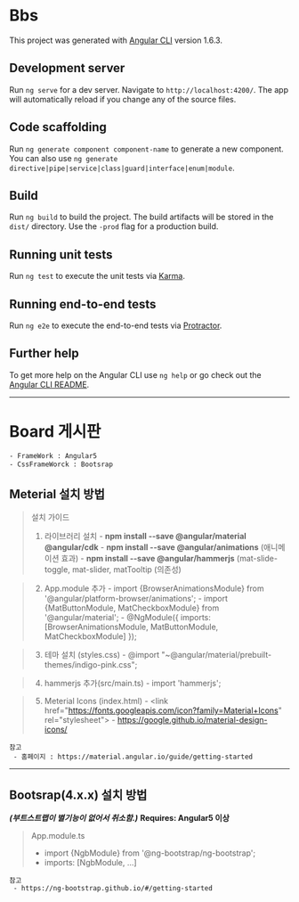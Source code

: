 # Bbs

This project was generated with [Angular CLI](https://github.com/angular/angular-cli) version 1.6.3.

## Development server

Run `ng serve` for a dev server. Navigate to `http://localhost:4200/`. The app will automatically reload if you change any of the source files.

## Code scaffolding

Run `ng generate component component-name` to generate a new component. You can also use `ng generate directive|pipe|service|class|guard|interface|enum|module`.

## Build

Run `ng build` to build the project. The build artifacts will be stored in the `dist/` directory. Use the `-prod` flag for a production build.

## Running unit tests

Run `ng test` to execute the unit tests via [Karma](https://karma-runner.github.io).

## Running end-to-end tests

Run `ng e2e` to execute the end-to-end tests via [Protractor](http://www.protractortest.org/).

## Further help

To get more help on the Angular CLI use `ng help` or go check out the [Angular CLI README](https://github.com/angular/angular-cli/blob/master/README.md).

---

# Board 게시판 
```bash
- FrameWork : Angular5
- CssFrameWorck : Bootsrap
```


## Meterial 설치 방법
> 설치 가이드
> 1) 라이브러리 설치
> \- **npm install --save @angular/material @angular/cdk**
> \- **npm install --save @angular/animations** (애니메이션 효과)
> \- **npm install --save @angular/hammerjs** (mat-slide-toggle, mat-slider, matTooltip  (의존성) 

> 2) App.module 추가
> \- import {BrowserAnimationsModule} from '@angular/platform-browser/animations';
> \- import {MatButtonModule, MatCheckboxModule} from '@angular/material';
> \- @NgModule({
	  imports: [BrowserAnimationsModule, MatButtonModule, MatCheckboxModule]
	});

> 3) 테마 설치 (styles.css)
> \- @import "~@angular/material/prebuilt-themes/indigo-pink.css";

> 4) hammerjs 추가(src/main.ts)
> \- import 'hammerjs';

> 5) Meterial Icons (index.html)
> \- &lt;link href="https://fonts.googleapis.com/icon?family=Material+Icons" rel="stylesheet"&gt;
> \- https://google.github.io/material-design-icons/


```
참고
 - 홈페이지 : https://material.angular.io/guide/getting-started
```
---

## Bootsrap(4.x.x) 설치 방법
***(부트스트랩이 별기능이 없어서 취소함.)***
**Requires: Angular5 이상**

> App.module.ts
> - import {NgbModule} from '@ng-bootstrap/ng-bootstrap';
> - imports: [NgbModule, ...]
```
참고
 - https://ng-bootstrap.github.io/#/getting-started
```



